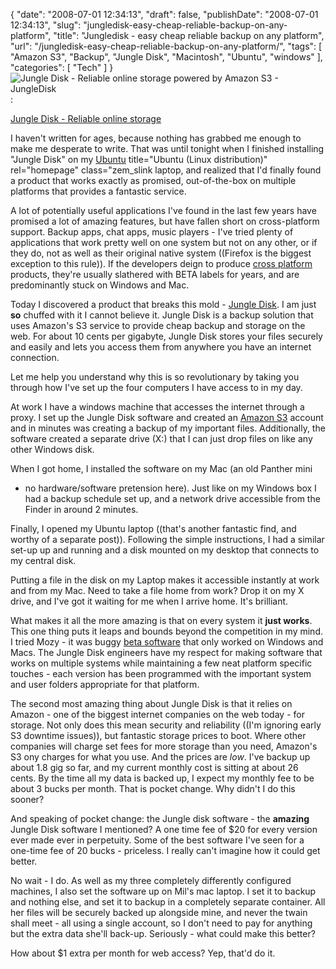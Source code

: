 {
    "date": "2008-07-01 12:34:13",
    "draft": false,
    "publishDate": "2008-07-01 12:34:13",
    "slug": "jungledisk-easy-cheap-reliable-backup-on-any-platform",
    "title": "Jungledisk - easy cheap reliable backup on any platform",
    "url": "\/jungledisk-easy-cheap-reliable-backup-on-any-platform\/",
    "tags": [
        "Amazon S3",
        "Backup",
        "Jungle Disk",
        "Macintosh",
        "Ubuntu",
        "windows"
    ],
    "categories": [
        "Tech"
    ]
}![Jungle Disk - Reliable online storage powered by Amazon S3 -
JungleDisk](https://turbo.geekorium.com.au/images/4x5_bor_rou_sha.jpg "Jungle Disk - Reliable online storage powered by Amazon S3 - JungleDisk"):

[Jungle Disk - Reliable online
storage](http://jungledisk.com/%3C/figcaption%3E)

I haven't written for ages, because nothing has grabbed me enough to
make me desperate to write. That was until tonight when I finished
installing "Jungle Disk" on my [Ubuntu](http://www.ubuntu.com/%22)
title="Ubuntu (Linux distribution)" rel="homepage" class="zem\_slink
laptop, and realized that I'd finally found a product that works exactly
as promised, out-of-the-box on multiple platforms that provides a
fantastic service.

A lot of potentially useful applications I've found in the last few
years have promised a lot of amazing features, but have fallen short on
cross-platform support. Backup apps, chat apps, music players - I've
tried plenty of applications that work pretty well on one system but not
on any other, or if they do, not as well as their original native system
((Firefox is the biggest exception to this rule)). If the developers
deign to produce [cross
platform](http://en.wikipedia.org/wiki/Cross-platform) products, they're
usually slathered with BETA labels for years, and are predominantly
stuck on Windows and Mac.

Today I discovered a product that breaks this mold - [Jungle
Disk](http://jungledisk.com/). I am just **so** chuffed with it I cannot
believe it. Jungle Disk is a backup solution that uses Amazon's S3
service to provide cheap backup and storage on the web. For about 10
cents per gigabyte, Jungle Disk stores your files securely and easily
and lets you access them from anywhere you have an internet connection.

Let me help you understand why this is so revolutionary by taking you
through how I've set up the four computers I have access to in my day.

At work I have a windows machine that accesses the internet through a
proxy. I set up the Jungle Disk software and created an [Amazon
S3](http://en.wikipedia.org/wiki/Amazon_S3) account and in minutes was
creating a backup of my important files. Additionally, the software
created a separate drive (X:) that I can just drop files on like any
other Windows disk.

When I got home, I installed the software on my Mac (an old Panther mini
- no hardware/software pretension here). Just like on my Windows box I
had a backup schedule set up, and a network drive accessible from the
Finder in around 2 minutes.

Finally, I opened my Ubuntu laptop ((that's another fantastic find, and
worthy of a separate post)). Following the simple instructions, I had a
similar set-up up and running and a disk mounted on my desktop that
connects to my central disk.

Putting a file in the disk on my Laptop makes it accessible instantly at
work and from my Mac. Need to take a file home from work? Drop it on my
X drive, and I've got it waiting for me when I arrive home. It's
brilliant.

What makes it all the more amazing is that on every system it **just
works**. This one thing puts it leaps and bounds beyond the competition
in my mind. I tried Mozy - it was buggy [beta
software](http://en.wikipedia.org/wiki/Software_release_life_cycle) that
only worked on Windows and Macs. The Jungle Disk engineers have my
respect for making software that works on multiple systems while
maintaining a few neat platform specific touches - each version has been
programmed with the important system and user folders appropriate for
that platform.

The second most amazing thing about Jungle Disk is that it relies on
Amazon - one of the biggest internet companies on the web today - for
storage. Not only does this mean security and reliability ((I'm ignoring
early S3 downtime issues)), but fantastic storage prices to boot. Where
other companies will charge set fees for more storage than you need,
Amazon's S3 ony charges for what you use. And the prices are *low*. I've
backup up about 1.8 gig so far, and my current monthly cost is sitting
at about 26 cents. By the time all my data is backed up, I expect my
monthly fee to be about 3 bucks per month. That is pocket change. Why
didn't I do this sooner?

And speaking of pocket change: the Jungle disk software - the
**amazing** Jungle Disk software I mentioned? A one time fee of \$20 for
every version ever made ever in perpetuity. Some of the best software
I've seen for a one-time fee of 20 bucks - priceless. I really can't
imagine how it could get better.

No wait - I do. As well as my three completely differently configured
machines, I also set the software up on Mil's mac laptop. I set it to
backup and nothing else, and set it to backup in a completely separate
container. All her files will be securely backed up alongside mine, and
never the twain shall meet - all using a single account, so I don't need
to pay for anything but the extra data she'll back-up. Seriously - what
could make this better?

How about \$1 extra per month for web access? Yep, that'd do it.